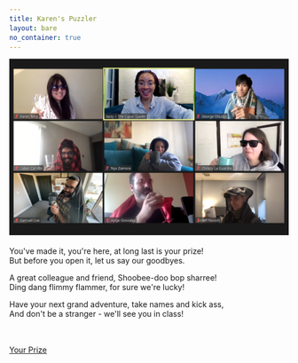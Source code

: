 ```yaml
---
title: Karen's Puzzler
layout: bare
no_container: true
---
```


<div class="img-splash">
    <div class="img-container">
        <img src="chillin.png" />
    </div>
</div>

<div class="container">
<br>
You've made it, you're here, at long last is your prize!<br>
But before you open it, let us say our goodbyes.

A great colleague and friend, Shoobee-doo bop sharree!<br>
Ding dang flimmy flammer, for sure we're lucky!

Have your next grand adventure, take names and kick ass,<br>
And don't be a stranger - we'll see you in class!

<br>
<br>
<a href="https://www.tribute.co/karen-64050/">Your Prize</a>
</div>
